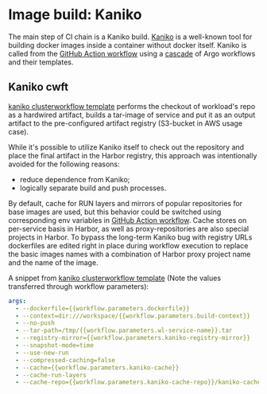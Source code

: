 # Image build: Kaniko

The main step of CI chain is a Kaniko build. [Kaniko](https://github.com/GoogleContainerTools/Kaniko) is a well-known
tool for building docker images inside a container without docker itself.
Kaniko is called from the [GitHub Action workflow](github_action_workflow.md)
using a [cascade](build_routine.md) of Argo workflows and their templates.

## Kaniko cwft

[kaniko clusterworkflow template](https://github.com/CloudGeometry/cg-devx-core/blob/main/platform/gitops-pipelines/delivery/clusters/cc-cluster/core-services/components/argo-workflows/cluster-workflow-templates/Kaniko-s3-cwft.yaml)
performs the checkout of workload's repo as a hardwired artifact, builds a tar-image of service and put it as an output
artifact to the pre-configured artifact registry (S3-bucket in AWS usage case).

While it's possible to utilize Kaniko itself to check out the repository and place the final artifact in the Harbor
registry, this approach was intentionally avoided for the following reasons:

- reduce dependence from Kaniko;
- logically separate build and push processes.

By default, cache for RUN layers and mirrors of popular repositories for base images are used, but this behavior could be
switched using corresponding env variables in [GitHub Action workflow](github_action_workflow.md). Cache stores on
per-service basis in Harbor, as well as proxy-repositories are also special projects in Harbor. To bypass the long-term
Kaniko bug with registry URLs dockerfiles are edited right in place during workflow execution to replace the basic images
names with a combination of Harbor proxy project name and the name of the image.

A snippet
from  [kaniko clusterworkflow template](https://github.com/CloudGeometry/cg-devx-core/blob/main/platform/gitops-pipelines/delivery/clusters/cc-cluster/core-services/components/argo-workflows/cluster-workflow-templates/Kaniko-s3-cwft.yaml)
(Note the values transferred through workflow parameters):

```yaml
args:
  - --dockerfile={{workflow.parameters.dockerfile}}
  - --context=dir:///workspace/{{workflow.parameters.build-context}}
  - --no-push
  - --tar-path=/tmp/{{workflow.parameters.wl-service-name}}.tar
  - --registry-mirror={{workflow.parameters.kaniko-registry-mirror}}
  - --snapshot-mode=time
  - --use-new-run
  - --compressed-caching=false
  - --cache={{workflow.parameters.kaniko-cache}}
  - --cache-run-layers
  - --cache-repo={{workflow.parameters.kaniko-cache-repo}}/kaniko-cache/{{workflow.parameters.workload-name}}-{{workflow.parameters.wl-service-name}}
```
